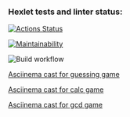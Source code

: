 ### Hexlet tests and linter status:
[![Actions Status](https://github.com/AlexKex/php-project-lvl1/workflows/hexlet-check/badge.svg)](https://github.com/AlexKex/php-project-lvl1/actions)

[![Maintainability](https://api.codeclimate.com/v1/badges/c17826a5cb63099b0907/maintainability)](https://codeclimate.com/github/AlexKex/php-project-lvl1/maintainability)

![Build workflow](https://github.com/AlexKex/php-project-lvl1/actions/workflows/makefile.yml/badge.svg)

[Asciinema cast for guessing game](https://asciinema.org/a/EImT1sHdfdeyTc9fwehdKNhDK)

[Asciinema cast for calc game](https://asciinema.org/a/BuIuzw0jNWTnlHpjjGG1Hbv7O)

[Asciinema cast for gcd game](https://asciinema.org/a/Na55bJgGePzv7ABeoOdPzQJZ2)
